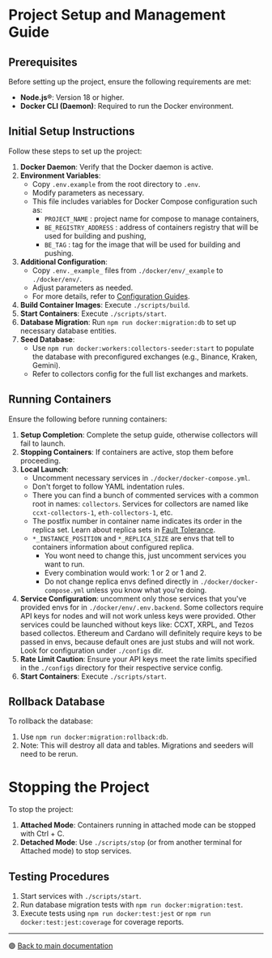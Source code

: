 # Project Setup and Management Guide

## Prerequisites

Before setting up the project, ensure the following requirements are met:

-   **Node.js®**: Version 18 or higher.
-   **Docker CLI (Daemon)**: Required to run the Docker environment.

## Initial Setup Instructions

Follow these steps to set up the project:

1. **Docker Daemon**: Verify that the Docker daemon is active.
2. **Environment Variables**:
    - Copy `.env.example` from the root directory to `.env`.
    - Modify parameters as necessary.
    - This file includes variables for Docker Compose configuration such as:
        - `PROJECT_NAME` : project name for compose to manage containers,
        - `BE_REGISTRY_ADDRESS` : address of containers registry that will be used for building and pushing,
        - `BE_TAG` : tag for the image that will be used for building and pushing.
3. **Additional Configuration**:
    - Copy `.env._example_` files from `./docker/env/_example` to `./docker/env/`.
    - Adjust parameters as needed.
    - For more details, refer to [Configuration Guides](../README.md#configuration-guides).
4. **Build Container Images**: Execute `./scripts/build`.
5. **Start Containers**: Execute `./scripts/start`.
6. **Database Migration**: Run `npm run docker:migration:db` to set up necessary database entities.
7. **Seed Database**:
    - Use `npm run docker:workers:collectors-seeder:start` to populate the database with preconfigured exchanges (e.g., Binance, Kraken, Gemini).
    - Refer to collectors config for the full list exchanges and markets.

## Running Containers

Ensure the following before running containers:

1. **Setup Completion**: Complete the setup guide, otherwise collectors will fail to launch.
2. **Stopping Containers**: If containers are active, stop them before proceeding.
3. **Local Launch**:
    - Uncomment necessary services in `./docker/docker-compose.yml`.
    - Don't forget to follow YAML indentation rules.
    - There you can find a bunch of commented services with a common root in names: `collectors`. Services for collectors are named like `ccxt-collectors-1`, `eth-collectors-1`, etc.
    - The postfix number in container name indicates its order in the replica set. Learn about replica sets in [Fault Tolerance](./architecture/fault_tolerance.md).
    - `*_INSTANCE_POSITION` and `*_REPLICA_SIZE` are envs that tell to containers information about configured replica.
        - You wont need to change this, just uncomment services you want to run.
        - Every combination would work: 1 or 2 or 1 and 2.
        - Do not change replica envs defined directly in `./docker/docker-compose.yml` unless you know what you're doing.
4. **Service Configuration**: uncomment only those services that you've provided envs for in `./docker/env/.env.backend`. Some collectors require API keys for nodes and will not work unless keys were provided. Other services could be launched without keys like: CCXT, XRPL, and Tezos based collectos. Ethereum and Cardano will definitely require keys to be passed in envs, because default ones are just stubs and will not work. Look for configuration under `./configs` dir.
5. **Rate Limit Caution**: Ensure your API keys meet the rate limits specified in the `./configs` directory for their respective service config.
6. **Start Containers**: Execute `./scripts/start`.

## Rollback Database

To rollback the database:

1. Use `npm run docker:migration:rollback:db`.
2. Note: This will destroy all data and tables. Migrations and seeders will need to be rerun.

# Stopping the Project

To stop the project:

1. **Attached Mode**: Containers running in attached mode can be stopped with Ctrl + C.
2. **Detached Mode**: Use `./scripts/stop` (or from another terminal for Attached mode) to stop services.

## Testing Procedures

1. Start services with `./scripts/start`.
2. Run database migration tests with `npm run docker:migration:test`.
3. Execute tests using `npm run docker:test:jest` or `npm run docker:test:jest:coverage` for coverage reports.

---

🟣 [Back to main documentation](../README.md)
